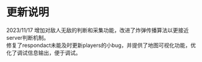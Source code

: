 # 更新说明  
2023/11/17 增加对敌人无敌的判断和采集功能，改进了炸弹传播算法以更接近server判断机制。   
修复了respondact未能及时更新players的小bug，并提供了地图可视化功能，优化了调试信息输出，便于调试。